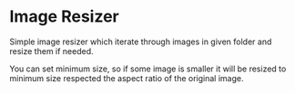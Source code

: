 # Image Resizer

Simple image resizer which iterate through images in given folder and resize them
if needed.

You can set minimum size, so if some image is smaller it will be resized to minimum
size respected the aspect ratio of the original image.
